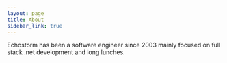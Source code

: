 ```yaml
---
layout: page
title: About
sidebar_link: true
---
```


<p>
  Echostorm has been a software engineer since 2003 mainly focused on 
  full stack .net development and long lunches.
</p>